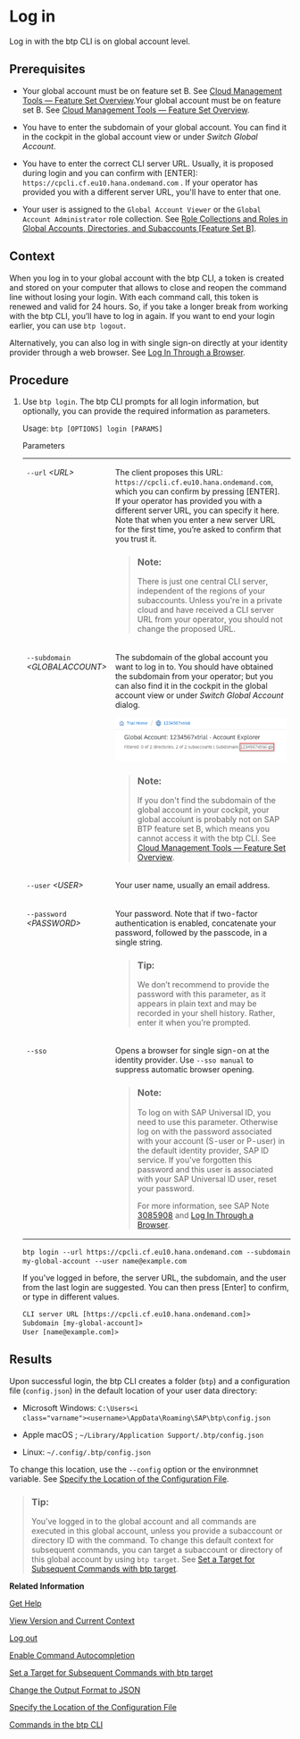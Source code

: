 <!-- loioe241b30195ff4d009dba3076e0ae8d27 -->

# Log in

Log in with the btp CLI is on global account level.



<a name="loioe241b30195ff4d009dba3076e0ae8d27__prereq_jwk_x1v_qhb"/>

## Prerequisites

-   Your global account must be on feature set B. See [Cloud Management Tools — Feature Set Overview](../10-concepts/cloud-management-tools-feature-set-overview-caf4e4e.md).Your global account must be on feature set B. See [Cloud Management Tools — Feature Set Overview](../10-concepts/cloud-management-tools-feature-set-overview-caf4e4e.md).

-   You have to enter the subdomain of your global account. You can find it in the cockpit in the global account view or under *Switch Global Account*.

-   You have to enter the correct CLI server URL. Usually, it is proposed during login and you can confirm with [ENTER\]: `https://cpcli.cf.eu10.hana.ondemand.com` . If your operator has provided you with a different server URL, you'll have to enter that one.

-   Your user is assigned to the `Global Account Viewer` or the `Global Account Administrator` role collection. See [Role Collections and Roles in Global Accounts, Directories, and Subaccounts \[Feature Set B\]](../10-concepts/role-collections-and-roles-in-global-accounts-directories-and-subaccounts-feature-set-b-0039cf0.md).




<a name="loioe241b30195ff4d009dba3076e0ae8d27__context_nwm_mqd_fmb"/>

## Context

When you log in to your global account with the btp CLI, a token is created and stored on your computer that allows to close and reopen the command line without losing your login. With each command call, this token is renewed and valid for 24 hours. So, if you take a longer break from working with the btp CLI, you’ll have to log in again. If you want to end your login earlier, you can use `btp logout`.

Alternatively, you can also log in with single sign-on directly at your identity provider through a web browser. See [Log In Through a Browser](log-in-through-a-browser-b2a56a8.md).



## Procedure

1.  Use `btp login`. The btp CLI prompts for all login information, but optionally, you can provide the required information as parameters.

    Usage: `btp [OPTIONS] login [PARAMS]`

    <a name="loioe241b30195ff4d009dba3076e0ae8d27__table_l3v_w4l_w3b"/>Parameters


    <table>
    <tr>
    <td valign="top">

    `--url` *<URL\>*


    
    </td>
    <td valign="top">

    The client proposes this URL: `https://cpcli.cf.eu10.hana.ondemand.com`, which you can confirm by pressing [ENTER\]. If your operator has provided you with a different server URL, you can specify it here. Note that when you enter a new server URL for the first time, you’re asked to confirm that you trust it.

    > ### Note:  
    > There is just one central CLI server, independent of the regions of your subaccounts. Unless you're in a private cloud and have received a CLI server URL from your operator, you should not change the proposed URL.


    
    </td>
    </tr>
    <tr>
    <td valign="top">

    `--subdomain` *<GLOBALACCOUNT\>*


    
    </td>
    <td valign="top">

    The subdomain of the global account you want to log in to. You should have obtained the subdomain from your operator; but you can also find it in the cockpit in the global account view or under *Switch Global Account* dialog.

     ![](images/cli_subdomain_dc4961c.png) 

    > ### Note:  
    > If you don't find the subdomain of the global account in your cockpit, your global accoiunt is probably not on SAP BTP feature set B, which means you cannot access it with the btp CLI. See [Cloud Management Tools — Feature Set Overview](../10-concepts/cloud-management-tools-feature-set-overview-caf4e4e.md).


    
    </td>
    </tr>
    <tr>
    <td valign="top">

    `--user` *<USER\>*


    
    </td>
    <td valign="top">

    Your user name, usually an email address.


    
    </td>
    </tr>
    <tr>
    <td valign="top">

    `--password` *<PASSWORD\>*


    
    </td>
    <td valign="top">

    Your password. Note that if two-factor authentication is enabled, concatenate your password, followed by the passcode, in a single string.

    > ### Tip:  
    > We don’t recommend to provide the password with this parameter, as it appears in plain text and may be recorded in your shell history. Rather, enter it when you’re prompted.


    
    </td>
    </tr>
    <tr>
    <td valign="top">

    `--sso`


    
    </td>
    <td valign="top">

    Opens a browser for single sign-on at the identity provider. Use `--sso manual` to suppress automatic browser opening.

    > ### Note:  
    > To log on with SAP Universal ID, you need to use this parameter. Otherwise log on with the password associated with your account \(S-user or P-user\) in the default identity provider, SAP ID service. If you've forgotten this password and this user is associated with your SAP Universal ID user, reset your password.
    > 
    > For more information, see SAP Note [3085908](https://launchpad.support.sap.com/#/notes/3085908) and [Log In Through a Browser](log-in-through-a-browser-b2a56a8.md).


    
    </td>
    </tr>
    </table>
    
    ```
    btp login --url https://cpcli.cf.eu10.hana.ondemand.com --subdomain my-global-account --user name@example.com
    ```

    If you've logged in before, the server URL, the subdomain, and the user from the last login are suggested. You can then press [Enter\] to confirm, or type in different values.

    ```
    CLI server URL [https://cpcli.cf.eu10.hana.ondemand.com]>
    Subdomain [my-global-account]>
    User [name@example.com]>
    ```




<a name="loioe241b30195ff4d009dba3076e0ae8d27__result_yvj_3hy_m3b"/>

## Results

Upon successful login, the btp CLI creates a folder \(`btp`\) and a configuration file \(`config.json`\) in the default location of your user data directory:

-   Microsoft Windows: <code>C:\Users\<i class="varname">&lt;username&gt;</i>\AppData\Roaming\SAP\btp\config.json</code>

-   Apple macOS ; `~/Library/Application Support/.btp/config.json`

-   Linux: `~/.config/.btp/config.json`


To change this location, use the `--config` option or the environmnet variable. See [Specify the Location of the Configuration File](specify-the-location-of-the-configuration-file-e57288d.md).

> ### Tip:  
> You’ve logged in to the global account and all commands are executed in this global account, unless you provide a subaccount or directory ID with the command. To change this default context for subsequent commands, you can target a subaccount or directory of this global account by using `btp target`. See [Set a Target for Subsequent Commands with btp target](set-a-target-for-subsequent-commands-with-btp-target-720645a.md).

**Related Information**  


[Get Help](get-help-f8fd1e5.md "There is extensive help in the btp CLI about every command. You can get help with the help action or the --help option.")

[View Version and Current Context](view-version-and-current-context-9c29222.md "To find out the current context you’re working in, run the command btp --info or simply btp.")

[Log out](log-out-9f1c87a.md "Logging out of the configured server removes all user-specific data from the configuration file.")

[Enable Command Autocompletion](enable-command-autocompletion-46355fa.md "Use command autocompletion to save keystrokes when entering command actions, group-object combinations, and their parameters in the SAP BTP command line interface (btp CLI).")

[Set a Target for Subsequent Commands with btp target](set-a-target-for-subsequent-commands-with-btp-target-720645a.md "Set the target for command calls to a subaccount, a directory, or the global account with the btp target command.")

[Change the Output Format to JSON](change-the-output-format-to-json-dcb85b7.md "Use the --format json option to change the output format of a command to JSON.")

[Specify the Location of the Configuration File](specify-the-location-of-the-configuration-file-e57288d.md "You can change the location of the configuration file by using the --config option or the environment variable.")

[Commands in the btp CLI](commands-in-the-btp-cli-a03a555.md "A list of all tasks and respective commands that are available in the SAP BTP command line interface (btp CLI).")

